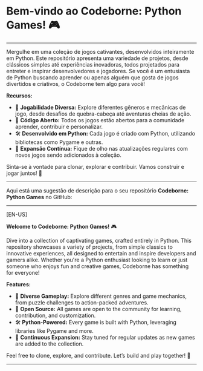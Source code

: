 # Bem-vindo ao Codeborne: Python Games! 🎮

---

Mergulhe em uma coleção de jogos cativantes, desenvolvidos inteiramente em Python. Este repositório apresenta uma variedade de projetos, desde clássicos simples até experiências inovadoras, todos projetados para entreter e inspirar desenvolvedores e jogadores. Se você é um entusiasta de Python buscando aprender ou apenas alguém que gosta de jogos divertidos e criativos, o Codeborne tem algo para você!

**Recursos:**
- 🌟 **Jogabilidade Diversa:** Explore diferentes gêneros e mecânicas de jogo, desde desafios de quebra-cabeça até aventuras cheias de ação.
- 🧩 **Código Aberto:** Todos os jogos estão abertos para a comunidade aprender, contribuir e personalizar.
- 🛠️ **Desenvolvido em Python:** Cada jogo é criado com Python, utilizando bibliotecas como Pygame e outras.
- 🚀 **Expansão Contínua:** Fique de olho nas atualizações regulares com novos jogos sendo adicionados à coleção.

Sinta-se à vontade para clonar, explorar e contribuir. Vamos construir e jogar juntos! 🎉

---


Aqui está uma sugestão de descrição para o seu repositório **Codeborne: Python Games** no GitHub:

---

[EN-US]



**Welcome to Codeborne: Python Games!** 🎮

Dive into a collection of captivating games, crafted entirely in Python. This repository showcases a variety of projects, from simple classics to innovative experiences, all designed to entertain and inspire developers and gamers alike. Whether you're a Python enthusiast looking to learn or just someone who enjoys fun and creative games, Codeborne has something for everyone!

**Features:**
- 🌟 **Diverse Gameplay:** Explore different genres and game mechanics, from puzzle challenges to action-packed adventures.
- 🧩 **Open Source:** All games are open to the community for learning, contribution, and customization.
- 🛠️ **Python-Powered:** Every game is built with Python, leveraging libraries like Pygame and more.
- 🚀 **Continuous Expansion:** Stay tuned for regular updates as new games are added to the collection.

Feel free to clone, explore, and contribute. Let’s build and play together! 🎉

---

